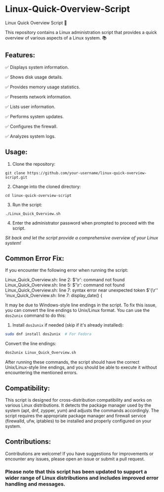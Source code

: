 # Linux-Quick-Overview-Script

Linux Quick Overview Script 🐧

This repository contains a Linux administration script that provides a quick overview of various aspects of a Linux system. 📚

## Features:

✅ Displays system information.

✅ Shows disk usage details.

✅ Provides memory usage statistics.

✅ Presents network information.

✅ Lists user information.

✅ Performs system updates.

✅ Configures the firewall.

✅ Analyzes system logs.

## Usage:

1. Clone the repository:
```
git clone https://github.com/your-username/linux-quick-overview-script.git
```

2. Change into the cloned directory:
```
cd linux-quick-overview-script
```

3. Run the script:
```
./Linux_Quick_Overview.sh
```

4. Enter the administrator password when prompted to proceed with the script.

*Sit back and let the script provide a comprehensive overview of your Linux system!*

## Common Error Fix:

If you encounter the following error when running the script:

Linux_Quick_Overview.sh: line 2: $'\r': command not found
Linux_Quick_Overview.sh: line 5: $'\r': command not found
Linux_Quick_Overview.sh: line 7: syntax error near unexpected token $'{\r'' 'inux_Quick_Overview.sh: line 7: display_date() {

It may be due to Windows-style line endings in the script. To fix this issue, you can convert the line endings to Unix/Linux format. You can use the `dos2unix` command to do this:

1. Install `dos2unix` if needed (skip if it's already installed):
```bash
sudo dnf install dos2unix  # For Fedora
```
   
Convert the line endings:

```bash
dos2unix Linux_Quick_Overview.sh
```

After running these commands, the script should have the correct Unix/Linux-style line endings, and you should be able to execute it without encountering the mentioned errors.


## Compatibility:
This script is designed for cross-distribution compatibility and works on various Linux distributions. It detects the package manager used by the system (apt, dnf, zypper, yum) and adjusts the commands accordingly. The script requires the appropriate package manager and firewall service (firewalld, ufw, iptables) to be installed and properly configured on your system.

## Contributions:
Contributions are welcome! If you have suggestions for improvements or encounter any issues, please open an issue or submit a pull request.

### Please note that this script has been updated to support a wider range of Linux distributions and includes improved error handling and messages.
